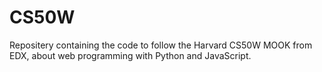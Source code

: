 # CS50W
Repositery containing the code to follow the Harvard CS50W MOOK from EDX, about web programming with Python and JavaScript.
